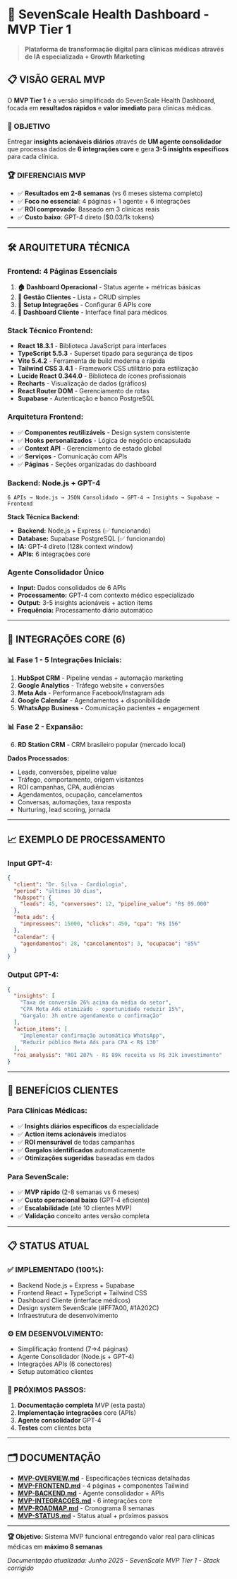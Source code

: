 # 🎯 SevenScale Health Dashboard - MVP Tier 1

> **Plataforma de transformação digital para clínicas médicas através de IA especializada + Growth Marketing**

## 📋 VISÃO GERAL MVP

O **MVP Tier 1** é a versão simplificada do SevenScale Health Dashboard, focada em **resultados rápidos** e **valor imediato** para clínicas médicas.

### 🎯 OBJETIVO
Entregar **insights acionáveis diários** através de **UM agente consolidador** que processa dados de **6 integrações core** e gera **3-5 insights específicos** para cada clínica.

### 🏆 DIFERENCIAIS MVP
- ✅ **Resultados em 2-8 semanas** (vs 6 meses sistema completo)
- ✅ **Foco no essencial**: 4 páginas + 1 agente + 6 integrações
- ✅ **ROI comprovado**: Baseado em 3 clínicas reais
- ✅ **Custo baixo**: GPT-4 direto ($0.03/1k tokens)

---

## 🛠️ ARQUITETURA TÉCNICA

### **Frontend: 4 Páginas Essenciais**
1. **🏠 Dashboard Operacional** - Status agente + métricas básicas
2. **👥 Gestão Clientes** - Lista + CRUD simples 
3. **🔗 Setup Integrações** - Configurar 6 APIs core
4. **🎯 Dashboard Cliente** - Interface final para médicos 

### **Stack Técnico Frontend:**
- **React 18.3.1** - Biblioteca JavaScript para interfaces
- **TypeScript 5.5.3** - Superset tipado para segurança de tipos
- **Vite 5.4.2** - Ferramenta de build moderna e rápida
- **Tailwind CSS 3.4.1** - Framework CSS utilitário para estilização
- **Lucide React 0.344.0** - Biblioteca de ícones profissionais
- **Recharts** - Visualização de dados (gráficos)
- **React Router DOM** - Gerenciamento de rotas
- **Supabase** - Autenticação e banco PostgreSQL

### **Arquitetura Frontend:**
- ✅ **Componentes reutilizáveis** - Design system consistente
- ✅ **Hooks personalizados** - Lógica de negócio encapsulada
- ✅ **Context API** - Gerenciamento de estado global
- ✅ **Serviços** - Comunicação com APIs
- ✅ **Páginas** - Seções organizadas do dashboard

### **Backend: Node.js + GPT-4**
```
6 APIs → Node.js → JSON Consolidado → GPT-4 → Insights → Supabase → Frontend
```

**Stack Técnica Backend:**
- **Backend:** Node.js + Express (✅ funcionando)
- **Database:** Supabase PostgreSQL (✅ funcionando)  
- **IA:** GPT-4 direto (128k context window)
- **APIs:** 6 integrações core

### **Agente Consolidador Único**
- **Input:** Dados consolidados de 6 APIs
- **Processamento:** GPT-4 com contexto médico especializado
- **Output:** 3-5 insights acionáveis + action items
- **Frequência:** Processamento diário automático

---

## 🔗 INTEGRAÇÕES CORE (6)

### **📊 Fase 1 - 5 Integrações Iniciais:**
1. **HubSpot CRM** - Pipeline vendas + automação marketing
2. **Google Analytics** - Tráfego website + conversões
3. **Meta Ads** - Performance Facebook/Instagram ads
4. **Google Calendar** - Agendamentos + disponibilidade
5. **WhatsApp Business** - Comunicação pacientes + engagement

### **📊 Fase 2 - Expansão:**
6. **RD Station CRM** - CRM brasileiro popular (mercado local)

**Dados Processados:**
- Leads, conversões, pipeline value
- Tráfego, comportamento, origem visitantes  
- ROI campanhas, CPA, audiências
- Agendamentos, ocupação, cancelamentos
- Conversas, automações, taxa resposta
- Nurturing, lead scoring, jornada

---

## 📈 EXEMPLO DE PROCESSAMENTO

### **Input GPT-4:**
```json
{
  "client": "Dr. Silva - Cardiologia",
  "period": "últimos 30 dias",
  "hubspot": {
    "leads": 45, "conversoes": 12, "pipeline_value": "R$ 89.000"
  },
  "meta_ads": {
    "impressoes": 15000, "clicks": 450, "cpa": "R$ 156"
  },
  "calendar": {
    "agendamentos": 28, "cancelamentos": 3, "ocupacao": "85%"
  }
}
```

### **Output GPT-4:**
```json
{
  "insights": [
    "Taxa de conversão 26% acima da média do setor",
    "CPA Meta Ads otimizado - oportunidade reduzir 15%",
    "Gargalo: 3h entre agendamento e confirmação"
  ],
  "action_items": [
    "Implementar confirmação automática WhatsApp",
    "Reduzir público Meta Ads para CPA < R$ 130"
  ],
  "roi_analysis": "ROI 287% - R$ 89k receita vs R$ 31k investimento"
}
```

---

## 🎯 BENEFÍCIOS CLIENTES

### **Para Clínicas Médicas:**
- ✅ **Insights diários específicos** da especialidade
- ✅ **Action items acionáveis** imediatos
- ✅ **ROI mensurável** de todas campanhas
- ✅ **Gargalos identificados** automaticamente
- ✅ **Otimizações sugeridas** baseadas em dados

### **Para SevenScale:**
- ✅ **MVP rápido** (2-8 semanas vs 6 meses)
- ✅ **Custo operacional baixo** (GPT-4 eficiente)
- ✅ **Escalabilidade** (até 10 clientes MVP)
- ✅ **Validação** conceito antes versão completa

---

## 📋 STATUS ATUAL

### **✅ IMPLEMENTADO (100%):**
- Backend Node.js + Express + Supabase
- Frontend React + TypeScript + Tailwind CSS
- Dashboard Cliente (interface médicos)
- Design system SevenScale (#FF7A00, #1A202C)
- Infraestrutura de desenvolvimento

### **⚙️ EM DESENVOLVIMENTO:**
- Simplificação frontend (7→4 páginas)
- Agente Consolidador (Node.js + GPT-4)
- Integrações APIs (6 conectores)
- Setup automático clientes

### **📅 PRÓXIMOS PASSOS:**
1. **Documentação completa** MVP (esta pasta)
2. **Implementação integrações** core (APIs)
3. **Agente consolidador** GPT-4
4. **Testes** com clientes beta

---

## 🗂️ DOCUMENTAÇÃO

- **[MVP-OVERVIEW.md](MVP-OVERVIEW.md)** - Especificações técnicas detalhadas
- **[MVP-FRONTEND.md](MVP-FRONTEND.md)** - 4 páginas + componentes Tailwind
- **[MVP-BACKEND.md](MVP-BACKEND.md)** - Agente consolidador + APIs
- **[MVP-INTEGRACOES.md](MVP-INTEGRACOES.md)** - 6 integrações core
- **[MVP-ROADMAP.md](MVP-ROADMAP.md)** - Cronograma 8 semanas
- **[MVP-STATUS.md](MVP-STATUS.md)** - Status atual + próximos passos

---

**🏆 Objetivo:** Sistema MVP funcional entregando valor real para clínicas médicas em **máximo 8 semanas**

*Documentação atualizada: Junho 2025 - SevenScale MVP Tier 1 - Stack corrigido*
